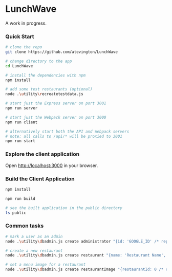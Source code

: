 # LunchWave

A work in progress.

### Quick Start

```sh
# clone the repo
git clone https://github.com/atevington/LunchWave

# change directory to the app
cd LunchWave

# install the dependencies with npm
npm install

# add some test restaurants (optional)
node .\utility\recreatetestdata.js

# start just the Express server on port 3001
npm run server

# start just the Webpack server on port 3000
npm run client

# alternatively start both the API and Webpack servers
# note: all calls to /api/* will be proxied to 3001
npm run start
```

### Explore the client application

Open [http://localhost:3000](http://localhost:3000) in your browser.

### Build the Client Application

```sh
npm install

npm run build

# see the built application in the public directory
ls public
```

### Common tasks

```sh
# mark a user as an admin
node .\utility\dbadmin.js create administrator "{id: 'GOOGLE_ID' /* replace with Google profile id */}"

# create a new restaurant
node .\utility\dbadmin.js create restaurant "{name: 'Restaurant Name', sunday: false /* mark true as needed for relevant day */, monday: false, tuesday: false, wednesday: false, thursday: false, friday: false, saturday: false}"

# set a menu image for a restaurant
node .\utility\dbadmin.js create restaurantImage "{restaurantId: 0 /* replace 0 with restaurant id */, url: 'https://domain.com/path/to/image.png'}"
```